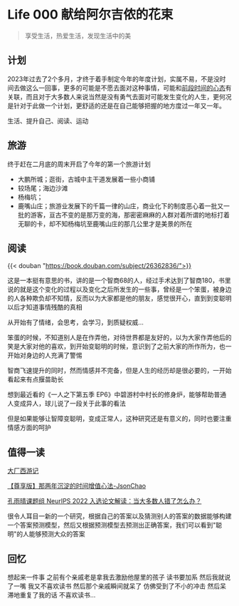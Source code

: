 # Life 000 献给阿尔吉侬的花束


> 享受生活，热爱生活，发现生活中的美

## 计划
2023年过去了2个多月，才终于着手制定今年的年度计划，实属不易，不是没时间去做这么一回事，更多的可能是不愿去面对这种事情，可能和[前段时间的心态](https://nullufull.github.io/%E5%85%B3%E4%BA%8E%E6%81%90%E5%A9%9A%E6%AD%BB%E4%BA%A1%E5%AD%A4%E7%8B%AC/)有关联，而且对于大多数人来说当然是没有勇气去面对可能发生变化的人生，更何况是针对于此做一个计划，更舒适的还是在自己能够把握的地方度过一年又一年。

生活、提升自己、阅读、运动

## 旅游
终于赶在二月底的周末开启了今年的第一个旅游计划

- 大鹏所城；逛街，古城中主干道发展着一些小商铺
- 较场尾；海边沙滩
- 杨梅坑；
- 鹿嘴山庄；旅游业发展下的千篇一律的山庄，商业化下的制度恶心着一批又一批的游客，亘古不变的是那万变的海，那密密麻麻的人群对着所谓的地标打着无聊的卡，却不知杨梅坑至鹿嘴山庄的那几公里才是美景的所在


## 阅读

{{< douban "https://book.douban.com/subject/26362836/">}}

这是一本挺有意思的书，讲的是一个智商68的人，经过手术达到了智商180，书里说的就是这个变化的过程以及变化之后所发生的一些事，曾经是一个笨蛋，被身边的人各种欺负却不知情，反而以为大家都是他的朋友，感觉很开心，直到到变聪明以后才知道事情残酷的真相

从开始有了情绪，会思考，会学习，到质疑权威...

笨蛋的时候，不知道别人是在作弄他，对待世界都是友好的，以为大家作弄他后的笑是大家对他的喜欢，到开始变聪明的时候，意识到了之前大家的所作所为，也一开始对身边的人充满了警惕

智商飞速提升的同时，然而情感并不完备，但是人生的经历却是很必要的，一开始看起来有点揠苗助长

想到最近看的《一人之下第五季 EP6》中碧游村中村长的修身炉，能够帮助普通人变成异人，球儿说了一段关于此事的看法

但是如果能够让智障变聪明，变成正常人，这种研究还是有意义的，同时也要注重情感方面的呵护

## 值得一读

[大厂西游记](https://mp.weixin.qq.com/s/JbgPdoR47c8v747J8KwLWg)

[【尊享版】那两年沉淀的时间增值心法-JsonChao](https://mp.weixin.qq.com/s/UEYAZARmWNS-EEdKggaR3w)

[孔雨晴课题组 NeurIPS 2022 入选论文解读：当大多数人错了怎么办？](http://cfcs.pku.edu.cn/news/241025.htm)

很令人耳目一新的一个研究，根据自己的答案以及猜测别人的答案的数据能够构建一个答案预测模型，然后又根据预测模型去预测出正确答案，我们可以看到"聪明"的人能够预测大众的答案

## 回忆
想起来一件事 之前有个亲戚老是拿我去激励他屋里的孩子 读书要加系 然后我就说了一嘴 我又不喜欢读书 然后那个亲戚瞬间就呆了 仿佛受到了不小的冲击 然后呆滞地重复了我的话 不喜欢读书...
